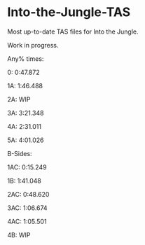 # Into-the-Jungle-TAS
Most up-to-date TAS files for Into the Jungle.

Work in progress.


Any% times:

0:  0:47.872

1A: 1:46.488

2A: WIP

3A: 3:21.348

4A: 2:31.011

5A: 4:01.026


B-Sides:

1AC: 0:15.249

1B: 1:41.048

2AC: 0:48.620

3AC: 1:06.674

4AC: 1:05.501

4B: WIP
